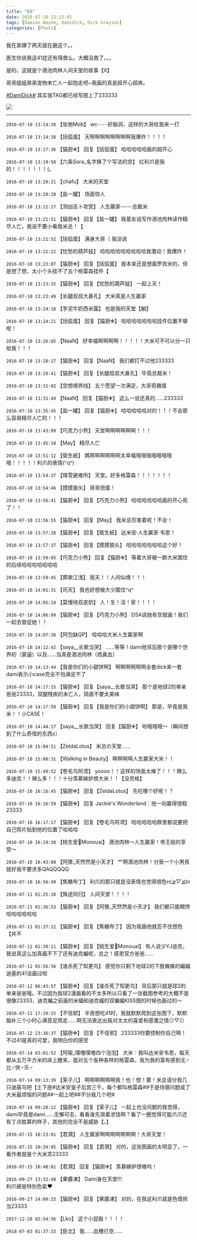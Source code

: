 ```yaml
---
title: "65"
date: 2016-07-10 13:13:45
tags: [Damian Wayne, damidick, Dick Grayson]
categories: [Photo]
---
```


<p>我在家蹲了两天就在磨这个。。</p> 
<p>医生你说我这41症还有得救么。大概没救了。。。</p> 
<p>是的，这就是个酒池肉林人间天堂的故事【X】</p> 
<p>哥哥姐姐弟弟宠物未亡人一起抱走吧~我画的真是超开心超爽。</p> 
<p><a target="_blank" rel="nofollow" href="http://huati.weibo.com/k/DamiDick?from=501"  >#DamiDick#</a>&nbsp;其实我TAG都已经写图上了233333<br /></p>

![](https://raw.githubusercontent.com/alicewish/meowchain247/master/img_cVZNdzJtQk9JV2ZKWVdiVmpSUnZrTE9YWVZHc2dCV1B5cTJuekJIWmwwS0RmMjNpbERGOTJ3PT0.jpg)

---

`2016-07-10 13:14:38` 【张驰Mob】 wc⋯⋯好脑洞，这样的大哥给我来一打

`2016-07-10 13:14:38` 【括弧蛋】 天啊啊啊啊啊啊啊啊我爆炸！！！！

`2016-07-10 13:17:36` 【猫厨✙】 回复【括弧蛋】 哈哈哈哈哈画的超开心

`2016-07-10 13:19:58` 【六条Sora\_名字换了个写法的空】 红利爪是我的！！！！！！！(。

`2016-07-10 13:20:21` 【chafu】 大米的天堂

`2016-07-10 13:20:28` 【盐一罐】 场面惊人

`2016-07-10 13:21:17` 【测凶吉卜攻受】 人生赢家-----总裁米

`2016-07-10 13:21:51` 【猫厨✙】 回复【盐一罐】 我基友说写作酒池肉林读作精尽人亡，我说不要小看我米总！【

`2016-07-10 13:21:52` 【括弧蛋】 满身大哥（ 我没说

`2016-07-10 13:22:22` 【忧愁的葫芦娃】 哈哈哈哈哈哈哈哈哈我激动！我爆炸！

`2016-07-10 13:23:07` 【猫厨✙】 回复【括弧蛋】 我本来还是想画罗宾米的，但是想了想，太小个头挂不了五个格雷森挂件【

`2016-07-10 13:23:15` 【猫厨✙】 回复【忧愁的葫芦娃】 一起上天！

`2016-07-10 13:23:49` 【长腿叔叔大鼻孔】 大米真是人生赢家

`2016-07-10 13:24:18` 【芋泥牛奶西米露】 也是我的天堂【躺】

`2016-07-10 13:24:21` 【括弧蛋】 回复【猫厨✙】 哈哈哈哈哈哈哈挂件位置不够啦！

`2016-07-10 13:26:05` 【NaaN】 好幸福啊啊啊啊！！！！！大米可不可以分一只给我！！！

`2016-07-10 13:28:17` 【猫厨✙】 回复【NaaN】 我们都打不过他233333

`2016-07-10 13:28:41` 【猫厨✙】 回复【长腿叔叔大鼻孔】 毕竟总裁米！

`2016-07-10 13:31:02` 【空想境界线】 五个愿望一次满足，大哥奇趣蛋

`2016-07-10 13:31:49` 【NaaN】 回复【猫厨✙】 这么一说还真的……233333

`2016-07-10 13:35:45` 【盐一罐】 回复【猫厨✙】 哈哈哈哈哈对的！！！不会那么容易精尽人亡的！！！

`2016-07-10 13:43:09` 【巧克力小熊】 天堂啊啊啊啊啊啊！！！

`2016-07-10 13:45:34` 【May】 精尽人亡

`2016-07-10 13:51:12` 【衛生紙】 媽啊啊啊啊啊啊太幸福哦哦哦哦哦哦哦哦！！！！！利爪的表情(^q^)

`2016-07-10 13:54:37` 【降雪避难所】 天堂。好多格雷森！！！！！！！

`2016-07-10 13:54:46` 【摸摸狼头】 哥哥扭蛋！

`2016-07-10 13:56:41` 【猫厨✙】 回复【巧克力小熊】 哈哈哈哈哈哈画的开心死了！！

`2016-07-10 13:56:55` 【猫厨✙】 回复【May】 我米总厉害着呢！不会！

`2016-07-10 13:57:28` 【猫厨✙】 回复【衛生紙】 达米安·人生赢家·韦恩！

`2016-07-10 13:57:37` 【猫厨✙】 回复【摸摸狼头】 哈哈哈哈哈哈哈这个好！

`2016-07-10 13:59:05` 【巧克力小熊】 回复【猫厨✙】 等着大哥被一群大米围住的后续哈哈哈哈哈哈哈

`2016-07-10 13:59:45` 【葬歌江浅】 我天！！人间仙境！！！

`2016-07-10 14:01:31` 【司天】 我也好想被大少圍住^q^

`2016-07-10 14:05:14` 【莫慢待双皮奶】 人！生！淫！家！！！！

`2016-07-10 14:06:09` 【猫厨✙】 回复【巧克力小熊】 DSA说她有空就画！我们一起去督促她！！

`2016-07-10 14:07:38` 【阿包缺QP】 哈哈哈大米人生赢家啊

`2016-07-10 14:12:42` 【saya\_\_长歌当哭】 ……等等！dami他背后那个是哪个世界的（蒙逼）以及……当真是酒池肉林（捂鼻血）

`2016-07-10 14:13:44` 【我是你们的小甜饼啊】 啊啊啊啊啊啊全套dick来一套dami表示小case完全不怕满足不了

`2016-07-10 14:17:15` 【猫厨✙】 回复【saya\_\_长歌当哭】 那个是地球2的单亲爸爸23333，双腿残疾的未亡人，简直不要太美味

`2016-07-10 14:17:50` 【猫厨✙】 回复【我是你们的小甜饼啊】 那是，毕竟是我米！！小CASE！

`2016-07-10 14:44:17` 【saya\_\_长歌当哭】 回复【猫厨✙】 哟哦哦哦～（瞬间想到了什么奇怪的东西x）

`2016-07-10 15:04:51` 【ZeldaLotus】 米总の天堂……

`2016-07-10 15:08:31` 【Walking in Beauty】 啊啊啊啊人生赢家大米！！

`2016-07-10 15:49:52` 【卷毛鸟阿鸢】 yoooo！！这样的场面太棒了！！！辣么多迪克！！辣么多！！！十分羡慕嫉妒恨大米！！【没资格】

`2016-07-10 16:16:45` 【猫厨✙】 回复【ZeldaLotus】 先吃哪个好呢！？

`2016-07-10 16:16:59` 【猫厨✙】 回复 Jackie's Wonderland：他一向赢得很稳23333

`2016-07-10 16:17:17` 【猫厨✙】 回复【卷毛鸟阿鸢】 哈哈哈哈哈群里都说要把自己照片贴到他的位置了哈哈哈

`2016-07-10 16:19:38` 【桃生爱🍑Monouai】 酒池肉林～人生赢家！帝王般的享受～

`2016-07-10 16:43:00` 【阿猹\_天然然是小天才】 艹啊酒池肉林！分我一个小男孩就好我不要求多QAQQQQQ

`2016-07-10 16:56:49` 【焦糖布丁】 利爪的那只就是没表情也觉得很色n(*≧▽≦*)n 

`2016-07-11 01:25:20` 【殊途同归】 人间天堂！！！！

`2016-07-11 01:36:53` 【猫厨✙】 回复【阿猹\_天然然是小天才】 我们都只能眼馋哈哈哈哈哈哈

`2016-07-11 01:37:12` 【猫厨✙】 回复【焦糖布丁】 因为我画他就忍不住想色【并不

`2016-07-11 01:39:11` 【猫厨✙】 回复【桃生爱🍑Monouai】 有人说少YJ迪克，我说真这么加真画不下了还有迪克蝙呢，总之！感恩官方爸爸……

`2016-07-12 05:56:56` 【谁杀死了知更鸟】 感觉你只剩下地球2的下肢瘫痪的蝙蝠迪基的41没画过啦

`2016-07-12 06:43:57` 【猫厨✙】 回复【谁杀死了知更鸟】 背后那只就是球2的单亲爸爸哦。不过因为我球2漫画看的不太多所以只看了一张截图参考的大概不是很像23333，迪克蝙之前画的米蝠和迪克蝠的双蝙蝠KISS图的时候也画过的～

`2016-07-12 17:39:15` 【不信邪】 半夜想吃41时，我就默默爬到这张图下，默默脑补三个小时心满意足爬走……啊无法表达出我对太太的喜爱和感激之情⊙▽⊙

`2016-07-12 23:36:37` 【猫厨✙】 回复【不信邪】 233333你要控制你自己啊！不过41是真的可爱，我明白你的感受

`2016-07-14 03:01:52` 【阿瑜\_噗噜噗噜四个泡泡】 大米：我叫达米安韦恩，每天都从五万平方米的床上醒来，面对五个各种各样的格雷森，我为我的富有感到无♂比♂快♂乐♂

`2016-07-14 09:13:39` 【茉子儿】 啊啊啊啊啊啊我！也！想！要！米总请分我几只迪基鸟吧【土下座#达米安皇子后宫三千。每个都叫格雷森##于是侍寝问题成了大米最烦恼的问题##一起上吧##不分我几个吧#

`2016-07-14 09:28:12` 【猫厨✙】 回复【茉子儿】 一起上也没问题的我觉得，dami毕竟是dami……无懈可击，看看谁先哭着求饶啊？看了一圈觉得可能爪爪还有丁点胜算的样子，其他的完全不是威胁【。】

`2016-07-15 10:23:01` 【君漪】 人生赢家啊啊啊啊啊啊啊！大哥天堂！

`2016-07-15 10:34:05` 【猫厨✙】 回复【君漪】 对的，这张图画的太明显了，一看作者就是个大米苏23333

`2016-07-15 10:48:01` 【君漪】 回复【猫厨✙】 羡慕嫉妒恨嗷呜！

`2016-09-27 13:32:48` 【果醬凍】 Dami身在天堂!!!   
利爪總是特別色氣♥

`2016-09-27 14:09:33` 【猫厨✙】 回复【果醬凍】 对的，在我这利爪就是色情担当23333

`2017-12-28 02:54:56` 【Lko】 这个小屁股！！！！

`2018-07-03 01:37:33` 【臣北】 我……血槽已空……
